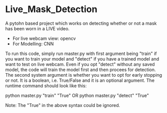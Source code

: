 # Live_Mask_Detection

A pytohn based project which works on detecting whether or not a mask has been worn in a LIVE video. 
  * For live webcam view: opencv
  * For Modelling: CNN
  
To run this code, simply run master.py with first argument being "train" if you want to train your model and "detect" if you have a trained model and want to test on live webcam.
Even if you opt "detect" without any saved model, the code will train the model first and then procees for detection.
The second system argument is whether you want to opt for early stopping or not. It is a boolean, i.e. True/False and it is an optional argument.
The runtime command should look like this:

  python master.py "train" "True"
           OR
  python master.py "detect" "True"
  
Note: The "True" in the above syntax could be ignored.
